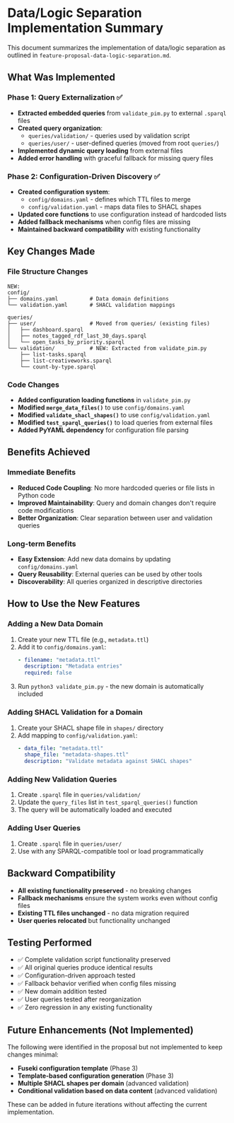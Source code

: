 # Data/Logic Separation Implementation Summary

This document summarizes the implementation of data/logic separation as outlined in `feature-proposal-data-logic-separation.md`.

## What Was Implemented

### Phase 1: Query Externalization ✅
- **Extracted embedded queries** from `validate_pim.py` to external `.sparql` files
- **Created query organization**:
  - `queries/validation/` - queries used by validation script
  - `queries/user/` - user-defined queries (moved from root `queries/`)
- **Implemented dynamic query loading** from external files
- **Added error handling** with graceful fallback for missing query files

### Phase 2: Configuration-Driven Discovery ✅
- **Created configuration system**:
  - `config/domains.yaml` - defines which TTL files to merge
  - `config/validation.yaml` - maps data files to SHACL shapes
- **Updated core functions** to use configuration instead of hardcoded lists
- **Added fallback mechanisms** when config files are missing
- **Maintained backward compatibility** with existing functionality

## Key Changes Made

### File Structure Changes
```
NEW:
config/
├── domains.yaml          # Data domain definitions
└── validation.yaml       # SHACL validation mappings

queries/
├── user/                 # Moved from queries/ (existing files)
│   ├── dashboard.sparql
│   ├── notes_tagged_rdf_last_30_days.sparql
│   └── open_tasks_by_priority.sparql
└── validation/           # NEW: Extracted from validate_pim.py
    ├── list-tasks.sparql
    ├── list-creativeworks.sparql
    └── count-by-type.sparql
```

### Code Changes
- **Added configuration loading functions** in `validate_pim.py`
- **Modified `merge_data_files()`** to use `config/domains.yaml`
- **Modified `validate_shacl_shapes()`** to use `config/validation.yaml`
- **Modified `test_sparql_queries()`** to load queries from external files
- **Added PyYAML dependency** for configuration file parsing

## Benefits Achieved

### Immediate Benefits
- **Reduced Code Coupling**: No more hardcoded queries or file lists in Python code
- **Improved Maintainability**: Query and domain changes don't require code modifications
- **Better Organization**: Clear separation between user and validation queries

### Long-term Benefits
- **Easy Extension**: Add new data domains by updating `config/domains.yaml`
- **Query Reusability**: External queries can be used by other tools
- **Discoverability**: All queries organized in descriptive directories

## How to Use the New Features

### Adding a New Data Domain
1. Create your new TTL file (e.g., `metadata.ttl`)
2. Add it to `config/domains.yaml`:
   ```yaml
   - filename: "metadata.ttl"
     description: "Metadata entries"
     required: false
   ```
3. Run `python3 validate_pim.py` - the new domain is automatically included

### Adding SHACL Validation for a Domain
1. Create your SHACL shape file in `shapes/` directory
2. Add mapping to `config/validation.yaml`:
   ```yaml
   - data_file: "metadata.ttl"
     shape_file: "metadata-shapes.ttl"
     description: "Validate metadata against SHACL shapes"
   ```

### Adding New Validation Queries
1. Create `.sparql` file in `queries/validation/`
2. Update the `query_files` list in `test_sparql_queries()` function
3. The query will be automatically loaded and executed

### Adding User Queries
1. Create `.sparql` file in `queries/user/`
2. Use with any SPARQL-compatible tool or load programmatically

## Backward Compatibility

- **All existing functionality preserved** - no breaking changes
- **Fallback mechanisms** ensure the system works even without config files
- **Existing TTL files unchanged** - no data migration required
- **User queries relocated** but functionality unchanged

## Testing Performed

- ✅ Complete validation script functionality preserved
- ✅ All original queries produce identical results
- ✅ Configuration-driven approach tested
- ✅ Fallback behavior verified when config files missing
- ✅ New domain addition tested
- ✅ User queries tested after reorganization
- ✅ Zero regression in any existing functionality

## Future Enhancements (Not Implemented)

The following were identified in the proposal but not implemented to keep changes minimal:

- **Fuseki configuration template** (Phase 3)
- **Template-based configuration generation** (Phase 3)
- **Multiple SHACL shapes per domain** (advanced validation)
- **Conditional validation based on data content** (advanced validation)

These can be added in future iterations without affecting the current implementation.
